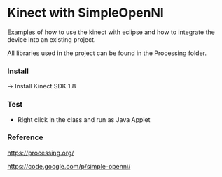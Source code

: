 # Kinect with SimpleOpenNI

Examples of how to use the kinect with eclipse and how to integrate the device into an existing project.

All libraries used in the project can be found in the Processing folder.


### Install

-> Install Kinect SDK 1.8 

### Test

- Right click in the class and run as Java Applet


### Reference 


https://processing.org/

https://code.google.com/p/simple-openni/
